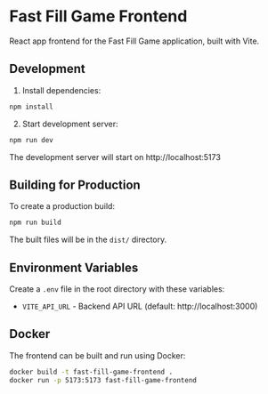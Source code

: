 # Fast Fill Game Frontend

React app frontend for the Fast Fill Game application, built with Vite.

## Development

1. Install dependencies:
```bash
npm install
```

2. Start development server:
```bash
npm run dev
```

The development server will start on http://localhost:5173

## Building for Production

To create a production build:

```bash
npm run build
```

The built files will be in the `dist/` directory.

## Environment Variables

Create a `.env` file in the root directory with these variables:

- `VITE_API_URL` - Backend API URL (default: http://localhost:3000)

## Docker

The frontend can be built and run using Docker:

```bash
docker build -t fast-fill-game-frontend .
docker run -p 5173:5173 fast-fill-game-frontend
```